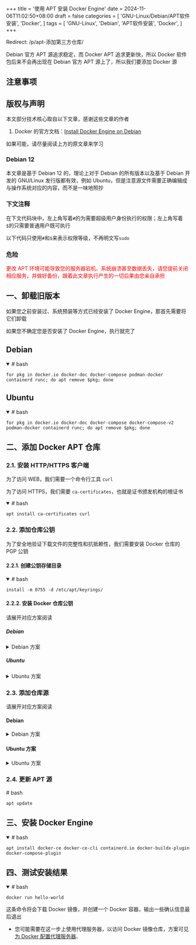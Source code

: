 +++
title = '使用 APT 安装 Docker Engine'
date = 2024-11-06T11:02:50+08:00
draft = false
categories = [
    'GNU-Linux/Debian/APT软件安装',
    'Docker',
]
tags = [
    'GNU-Linux',
    'Debian',
    'APT软件安装',
    'Docker',
]
+++

Redirect: /p/apt-添加第三方仓库/

Debian 官方 APT 源追求稳定，而 Docker APT 追求更新快，所以 Docker 软件包后来不会再出现在 Debian 官方 APT 源上了，所以我们要添加 Docker 源

## 注意事项
## 版权与声明
本文部分技术核心取自以下文章，感谢这些文章的作者

1. Docker 的官方文档：[Install Docker Engine on Debian](https://www.flowerinsnow.cn/redirect?to=https://docs.docker.com/engine/install/debian/)

如果可能，请尽量阅读上方的原文章来学习

### Debian 12
本文章是基于 Debian 12 的，理论上对于 Debian 的所有版本以及基于 Debian 开发的 GNU/Linux 发行版都有效，例如 Ubuntu，但是注意源文件需要正确编辑成与操作系统对应的内容，而不是一味地照抄

### 下文注释
在下文代码块中，左上角写着`#`的为需要超级用户身份执行的权限；左上角写着`$`的只需要普通用户既可执行

以下代码只使用`#`和`$`来表示权限等级，不再明文写`sudo`

### 危险
<p style="color:red">更改 APT 环境可能导致您的服务器宕机、系统崩溃甚至数据丢失，请您提前关闭相应服务，并做好备份，跟着此文章执行产生的一切后果由您亲自承担</p>

## 一、卸载旧版本
如果您之前安装过、系统预装等方式已经安装了 Docker Engine，那首先需要将它们卸载

如果您不确定您是否安装了 Docker Engine，执行就完了

## Debian
<details open="open">

<summary># bash</summary>

```shell
for pkg in docker.io docker-doc docker-compose podman-docker containerd runc; do apt remove $pkg; done
```

</details>

## Ubuntu
<details open="open">

<summary># bash</summary>

```shell
for pkg in docker.io docker-doc docker-compose docker-compose-v2 podman-docker containerd runc; do apt remove $pkg; done
```

</details>

## 二、添加 Docker APT 仓库
### 2.1. 安装 HTTP/HTTPS 客户端
为了访问 WEB，我们需要一个命令行工具 `curl`

为了访问 HTTPS，我们需要 `ca-certificates`，也就是证书颁发机构的根证书

<details open="open">

<summary># bash</summary>

```shell
apt install ca-certificates curl
```

</details>

### 2.2. 添加仓库公钥
为了安全地验证下载文件的完整性和抗抵赖性，我们需要安装 Docker 仓库的 PGP 公钥

#### 2.2.1. 创建公钥存储目录
<details open="open">

<summary># bash</summary>

```shell
install -m 0755 -d /etc/apt/keyrings/
```

</details>

#### 2.2.2. 安装 Docker 仓库公钥
请展开对应方案阅读

##### Debian
<details>

<summary>Debian 方案</summary>

<details open="open">

<summary># bash</summary>

```shell
curl -fsSL https://download.docker.com/linux/debian/gpg -o /etc/apt/keyrings/docker.asc
```

</details>

* 您可能需要在这一步上使用代理服务器，以访问`docker.com`这个域名
* 您也可以使用镜像服务器，例如[中国科学技术大学开源软件镜像](https://mirrors.ustc.edu.cn/) 提供了 Docker 社区版的镜像服务器

以下使用[中国科学技术大学开源软件镜像](https://mirrors.ustc.edu.cn/)镜像服务器

<details open="open">

<summary># bash</summary>

```shell
curl -fsSL https://mirrors.ustc.edu.cn/docker-ce/linux/debian/gpg -o /etc/apt/keyrings/docker.asc
```

</details> <!-- END # bash -->

</details> <!-- END Debian 方案 -->

##### Ubuntu
<details>

<summary>Ubuntu 方案</summary>

<details open="open">

<summary># bash</summary>

```shell
curl -fsSL https://download.docker.com/linux/ubuntu/gpg -o /etc/apt/keyrings/docker.asc
```

</details>

* 您可能需要在这一步上使用代理服务器，以访问`docker.com`这个域名
* 您也可以使用镜像服务器，例如[中国科学技术大学开源软件镜像](https://mirrors.ustc.edu.cn/) 提供了 Docker 社区版的镜像服务器

以下使用[中国科学技术大学开源软件镜像](https://mirrors.ustc.edu.cn/)镜像服务器

<details open="open">

<summary># bash</summary>

```shell
curl -fsSL https://download.docker.com/linux/ubuntu/gpg -o /etc/apt/keyrings/docker.asc
```

</details> <!-- END # bash -->

</details> <!-- END Ubuntu 方案 -->

### 2.3. 添加仓库源
请展开对应方案阅读

#### Debian
<details>

<summary>Debian 方案</summary>

<details open="open">

<summary># bash</summary>

```shell
echo \
  "deb [arch=$(dpkg --print-architecture) signed-by=/etc/apt/keyrings/docker.asc] https://download.docker.com/linux/debian \
  $(. /etc/os-release && echo "$VERSION_CODENAME") stable" | \
  sudo tee /etc/apt/sources.list.d/docker.list > /dev/null
```

</details> <!-- END # bash -->

* 如果您正在使用 Debian 衍生发行版（如 Kali），您可能需要将上文中的`$VERSION_CODENAME`替换成您发行版的代号
* 您可能需要在更新 APT 源时使用代理服务器，以访问`docker.com`这个域名
* 您也可以使用镜像服务器，例如[中国科学技术大学开源软件镜像](https://mirrors.ustc.edu.cn/) 提供了 Docker 社区版的镜像服务器

以下使用[中国科学技术大学开源软件镜像](https://mirrors.ustc.edu.cn/)镜像服务器

<details open="open">

<summary># bash</summary>

```shell
echo \
  "deb [arch=$(dpkg --print-architecture) signed-by=/etc/apt/keyrings/docker.asc] https://mirrors.ustc.edu.cn/docker-ce/linux/debian/ \
  $(. /etc/os-release && echo "$VERSION_CODENAME") stable" | \
  sudo tee /etc/apt/sources.list.d/docker.list > /dev/null
```

</details> <!-- END # bash -->

</details> <!-- END Debian 方案 -->

#### Ubuntu 方案
<details>

<summary>Ubuntu 方案</summary>

<details open="open">

<summary># bash</summary>

```shell
echo \
  "deb [arch=$(dpkg --print-architecture) signed-by=/etc/apt/keyrings/docker.asc] https://download.docker.com/linux/ubuntu \
  $(. /etc/os-release && echo "$VERSION_CODENAME") stable" | \
  sudo tee /etc/apt/sources.list.d/docker.list > /dev/null
```

</details> <!-- END # bash -->

* 如果您正在使用 Ubuntu 衍生发行版（如 Linux Mint），您可能需要将上文中的`$VERSION_CODENAME`替换成`$UBUNTU_CODENAME`
* 您可能需要在更新 APT 源时使用代理服务器，以访问`docker.com`这个域名
* 您也可以使用镜像服务器，例如[中国科学技术大学开源软件镜像](https://mirrors.ustc.edu.cn/) 提供了 Docker 社区版的镜像服务器

以下使用[中国科学技术大学开源软件镜像](https://mirrors.ustc.edu.cn/)镜像服务器

<details open="open">

<summary># bash</summary>

```shell
echo \
  "deb [arch=$(dpkg --print-architecture) signed-by=/etc/apt/keyrings/docker.asc] https://mirrors.ustc.edu.cn/docker-ce/linux/ubuntu/ \
  $(. /etc/os-release && echo "$VERSION_CODENAME") stable" | \
  sudo tee /etc/apt/sources.list.d/docker.list > /dev/null
```

</details> <!-- END # bash -->

</details> <!-- END Ubuntu 方案 -->

### 2.4. 更新 APT 源
<summary># bash</summary>

```shell
apt update
```

</details>

## 三、安装 Docker Engine
<details open="open">

<summary># bash</summary>

```shell
apt install docker-ce docker-ce-cli containerd.io docker-buildx-plugin docker-compose-plugin
```

</details>

## 四、测试安装结果
<details open="open">

<summary># bash</summary>

```shell
docker run hello-world
```

</details>

这条命令将会下载 Docker 镜像，并创建一个 Docker 容器，输出一些确认信息最后退出

* 您可能需要在这一步上使用代理服务器，以访问 Docker 镜像仓库，方案可见[为 Docker 配置代理服务器](/p/%E4%B8%BA-docker-%E9%85%8D%E7%BD%AE%E4%BB%A3%E7%90%86%E6%9C%8D%E5%8A%A1%E5%99%A8/)、
